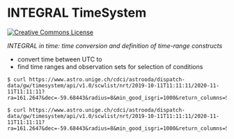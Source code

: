 # INTEGRAL TimeSystem

<a rel="license" href="http://creativecommons.org/licenses/by/4.0/"><img alt="Creative Commons License" style="border-width:0" src="https://i.creativecommons.org/l/by/4.0/80x15.png" /></a>


*INTEGRAL in time: time conversion and definition of time-range constructs*

* convert time between UTC to
* find time ranges and observation sets for selection of conditions

```
$ curl https://www.astro.unige.ch/cdci/astrooda/dispatch-data/gw/timesystem/api/v1.0/scwlist/nrt/2019-10-11T11:11:11/2020-11-11T11:11:11?ra=161.2647&dec=-59.68443&radius=8&min_good_isgri=1000&return_columns=SWID,RA_SCX,DEC_SCX

```


```
$ curl https://www.astro.unige.ch/cdci/astrooda/dispatch-data/gw/timesystem/api/v1.0/scwlist/nrt/2019-10-11T11:11:11/2020-11-11T11:11:11?ra=161.2647&dec=-59.68443&radius=8&min_good_isgri=1000&return_columns=SWID,RA_SCX,DEC_SCX&return_index_version=yes
```

